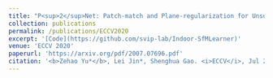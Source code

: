 ```yaml
---
title: "P<sup>2</sup>Net: Patch-match and Plane-regularization for Unsupervised Indoor Depth Estimation"
collection: publications
permalink: /publications/ECCV2020
excerpt: '[Code](https://github.com/svip-lab/Indoor-SfMLearner)'
venue: 'ECCV 2020'
paperurl: 'https://arxiv.org/pdf/2007.07696.pdf'
citation: '<b>Zehao Yu*</b>, Lei Jin*, Shenghua Gao. <i>ECCV</i>, Jul 2020.'
---
```

